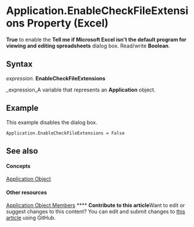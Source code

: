 
# Application.EnableCheckFileExtensions Property (Excel)

 **True** to enable the **Tell me if Microsoft Excel isn't the default program for viewing and editing spreadsheets** dialog box. Read/write **Boolean**.


## Syntax

 _expression_. **EnableCheckFileExtensions**

 _expression_A variable that represents an  **Application** object.


## Example

This example disables the dialog box.


```
Application.EnableCheckFileExtensions = False
```


## See also


#### Concepts


 [Application Object](19b73597-5cf9-4f56-8227-b5211f657f6f.md)
#### Other resources


 [Application Object Members](4cb9ca42-8d07-cc9c-2d80-4eb9a5921e1e.md)
****   **Contribute to this article**Want to edit or suggest changes to this content? You can edit and submit changes to  [this article](https://github.com/jhershey00/VBA_Excel_Test/OpenXMLCon/articles/e518aec5-a261-47ba-a3fd-1da480c82612.md) using GitHub.

